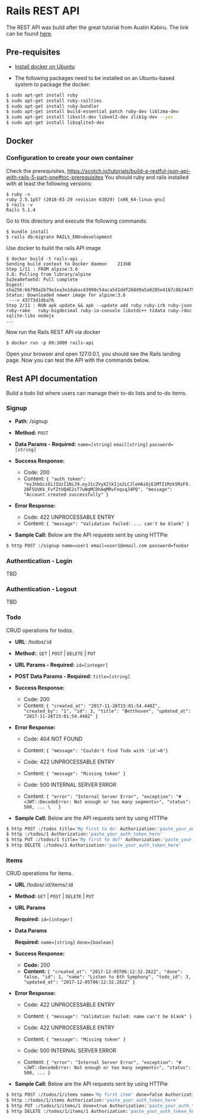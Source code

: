 # Rails REST API

The REST API was build after the great tutorial from Austin Kabiru. The link can be found [here](https://scotch.io/tutorials/build-a-restful-json-api-with-rails-5-part-one).

## Pre-requisites

- [Install docker on Ubuntu](https://docs.docker.com/install/linux/docker-ce/ubuntu/#install-docker-engine---community)

- The following packages need to be installed on an Ubuntu-based system to package the docker:

```bash
$ sudo apt-get install ruby
$ sudo apt-get install ruby-railties
$ sudo apt-get install ruby-bundler
$ sudo apt-get install build-essential patch ruby-dev liblzma-dev
$ sudo apt-get install libxslt-dev libxml2-dev zlib1g-dev --yes
$ sudo apt-get install libsqlite3-dev
```

## Docker

### Configuration to create your own container

Check the prerequisites, https://scotch.io/tutorials/build-a-restful-json-api-with-rails-5-part-one#toc-prerequisites
You should ruby and rails installed with at least the following versions:

```shell
$ ruby -v
ruby 2.5.1p57 (2018-03-29 revision 63029) [x86_64-linux-gnu]
$ rails -v
Rails 5.1.4
```

Go to this directory and execute the following commands:

```shell
$ bundle install
$ rails db:migrate RAILS_ENV=development
```

Use docker to build the rails API image

```shell
$ docker build -t rails-api .
Sending build context to Docker daemon    213kB
Step 1/11 : FROM alpine:3.6
3.6: Pulling from library/alpine
5a3ea8efae5d: Pull complete
Digest: sha256:66790a2b79e1ea3e1dabac43990c54aca5d1ddf268d9a5a0285e4167c8b24475
Status: Downloaded newer image for alpine:3.6
 ---> 43773d1dba76
Step 2/11 : RUN apk update && apk --update add ruby ruby-irb ruby-json ruby-rake   ruby-bigdecimal ruby-io-console libstdc++ tzdata ruby-rdoc sqlite-libs nodejs
...
```

Now run the Rails REST API via docker

```shell
$ docker run -p 80:3000 rails-api
```

Open your browser and open 127.0.0.1, you should see the Rails landing page. Now you can test the API with the commands below.

## Rest API documentation

  Build a todo list where users can manage their to-do lists and to-do items.

### Signup

- **Path**: /signup

- **Method:** `POST`
  
- **Data Params - Required:**
    `name=[string]`
    `email[string]`
    `password=[string]`
   
- **Success Response:**
  - Code: 200
  - Content:
    `{
        "auth_token": "eyJhbGciOiJIUzI1NiJ9.eyJ1c2VyX2lkIjo2LCJleHAiOjE1MTI1Mzk5MzF9.2BF5UVKk_FvfZtUQ4E2sT7uWqMCDhAqMRvFnqsqJ4PQ",
        "message": "Account created successfully"
    }`

- **Error Response:**

  - Code: 422 UNPROCESSABLE ENTRY
  - Content: `{ "message": "Validation failed: ... can't be blank" }`

- **Sample Call:**
    Below are the API requests sent by using HTTPie

```bash
$ http POST :/signup name=user1 email=user1@email.com password=foobar
```

### Authentication - Login

TBD

### Authentication - Logout

TBD
 
### Todo

CRUD operations for todos.

- **URL**: /todos/:id

- **Method:**: `GET` | `POST` | `DELETE` | `PUT`
  
- **URL Params - Required:** `id=[integer]`

- **POST Data Params - Required:** `title=[string]`

- **Success Response:**

    - Code: 200
    - Content:
    `{
					"created_at": "2017-11-26T15:01:54.448Z",
					"created_by": "1",
					"id": 3,
					"title": "Betthoven",
					"updated_at": "2017-11-26T15:01:54.448Z"
    }`
				  
- **Error Response:**

    - Code: 404 NOT FOUND
    - Content: `{ "message": "Couldn't find Todo with 'id'=6"}`
    - Code: 422 UNPROCESSABLE ENTRY
    - Content: `{ "message": "Missing token" }`


    - Code: 500 INTERNAL SERVER ERROR
    - Content:
    `{
					"error": "Internal Server Error",
					"exception": "#<JWT::DecodeError: Not enough or too many segments>",
					"status": 500,
					...
\   }`

- **Sample Call:**
    Below are the API requests sent by using HTTPie

```bash
$ http POST :/todos title='My first to do' Authorization:'paste_your_auth_token_here'
$ http :/todos/1 Authorization:'paste_your_auth_token_here'
$ http PUT :/todos/1 title='My first to do?' Authorization:'paste_your_auth_token_here'
$ http DELETE :/todos/1 Authorization:'paste_your_auth_token_here'
```

### Items

CRUD operations for items.

- **URL**
    /todos/:id/items/:id

- **Method:**
    `GET` | `POST` | `DELETE` | `PUT`

-  **URL Params**
  
    **Required:**
    `id=[integer]`

- **Data Params**
	
    **Required:**
    `name=[string]`
    `done=[boolean]`
   
- **Success Response:**
  
    - **Code:** 200 
    - **Content:** `{
					"created_at": "2017-12-05T06:12:32.282Z",
					"done": false,
					"id": 1,
					"name": "Listen to 6th Symphony",
					"todo_id": 3,
					"updated_at": "2017-12-05T06:12:32.282Z"
				 }`

- **Error Response:**

    - Code: 422 UNPROCESSABLE ENTRY
    - Content: `{
                    "message": "Validation failed: name can't be blank"
				 }`

    - Code: 422 UNPROCESSABLE ENTRY
    - Content: `{
					"message": "Missing token"
				 }`

    - Code: 500 INTERNAL SERVER ERROR
    - Content: `{
					"error": "Internal Server Error",
					"exception": "#<JWT::DecodeError: Not enough or too many segments>",
					"status": 500,
					...
				 }`

- **Sample Call:**
    Below are the API requests sent by using HTTPie

```bash
$ http POST :/todos/1/items name='My first item' done=false Authorization:'paste_your_auth_token_here'
$ http :/todos/1/items Authorization:'paste_your_auth_token_here'
$ http PUT :/todos/1/items/1 done=true Authorization:'paste_your_auth_token_here'
$ http DELETE :/todos/1/items/1 Authorization:'paste_your_auth_token_here'
```
